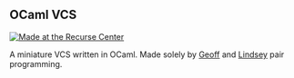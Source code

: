 OCaml VCS
---------

[![Made at the Recurse Center](http://img.shields.io/badge/Made_At-The_Recurse_Center-brightgreen.svg)](https://www.recurse.com)

A miniature VCS written in OCaml. Made solely by [Geoff][] and
[Lindsey][] pair programming.

[Geoff]: https://github.com/RadicalZephyr
[Lindsey]: https://github.com/Lrraymond13
